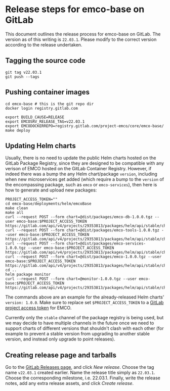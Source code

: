 # Release steps for emco-base on GitLab

This document outlines the release process for emco-base on GitLab.
The version as of this writing is `22.03.1`. Please modify to the correct version according to the release undertaken.

## Tagging the source code

    git tag v22.03.1
    git push --tags

## Pushing container images

    cd emco-base # this is the git repo dir
    docker login registry.gitlab.com

    export BUILD_CAUSE=RELEASE
    export EMCOSRV_RELEASE_TAG=v22.03.1
    export EMCODOCKERREPO=registry.gitlab.com/project-emco/core/emco-base/
    make deploy

## Updating Helm charts

Usually, there is no need to update the public Helm charts hosted on the GitLab Package Registry, since they are designed to be compatible with any verison of EMCO hosted on the GitLab Container Registry.
However, if indeed there was a bump the any Helm chart/package `version`, including when new microservices get added (which require a bump to the `version` of the encompassing package, such as `emco` or `emco-services`), then here is how to generate and upload new packages:

    PROJECT_ACCESS_TOKEN=""
    cd emco-base/deployments/helm/emcoBase
    make clean
    make all
    curl --request POST --form chart=@dist/packages/emco-db-1.0.0.tgz --user emco-base:$PROJECT_ACCESS_TOKEN https://gitlab.com/api/v4/projects/29353813/packages/helm/api/stable/charts
    curl --request POST --form chart=@dist/packages/emco-tools-1.0.0.tgz --user emco-base:$PROJECT_ACCESS_TOKEN https://gitlab.com/api/v4/projects/29353813/packages/helm/api/stable/charts
    curl --request POST --form chart=@dist/packages/emco-services-1.0.0.tgz --user emco-base:$PROJECT_ACCESS_TOKEN https://gitlab.com/api/v4/projects/29353813/packages/helm/api/stable/charts
    curl --request POST --form chart=@dist/packages/emco-1.0.0.tgz --user emco-base:$PROJECT_ACCESS_TOKEN https://gitlab.com/api/v4/projects/29353813/packages/helm/api/stable/charts
    cd ..
    helm package monitor
    curl --request POST --form chart=@monitor-1.0.0.tgz --user emco-base:$PROJECT_ACCESS_TOKEN https://gitlab.com/api/v4/projects/29353813/packages/helm/api/stable/charts

The commands above are an example for the already-released Helm charts' `version: 1.0.0`.
Make sure to replace set `$PROJECT_ACCESS_TOKEN` to a [GitLab project access token](https://docs.gitlab.com/ee/user/project/settings/project_access_tokens.html) for EMCO.

Currently only the `stable` channel of the package registry is being used, but we may decide to have multiple channels in the future once we need to support charts of different versions that shouldn't clash with each other (for example to prevent a stable version from upgrading to another stable version, and instead only upgrade to point releases).

## Creating release page and tarballs

Go to the [GitLab Releases page](https://gitlab.com/project-emco/core/emco-base/-/releases), and click *New release*.
Choose the tag name `v22.03.1` created earlier. Name the release title simply as `22.03.1`. Choose the corresponding milestone, i.e. 22.03.1. Finally, write the release notes, add any extra release assets, and click *Create release*.
